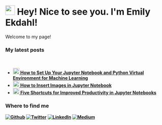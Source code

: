 <h1><img src="https://emojis.slackmojis.com/emojis/images/1531849430/4246/blob-sunglasses.gif?1531849430" width="30"/> Hey! Nice to see you. I'm Emily Ekdahl!</h1>

<p>Welcome to my page! 

<h3>My latest posts</h3>
<br>
<ul>
    <li>
        <a href="https://emekdahl.medium.com/how-to-set-up-your-python-virtual-environment-for-machine-learning-2cfad0b680af">
        <b><img src="https://emojipedia-us.s3.dualstack.us-west-1.amazonaws.com/thumbs/240/apple/237/fire_1f525.png" width="20" alt="new" /> 
        How to Set Up Your Jupyter Notebook and Python Virtual Environment for Machine Learning</b></a><br/>
    </li>
    <li>
        <a href="https://emekdahl.medium.com/how-to-insert-images-in-jupyter-notebook-5abcb3064f0a">
        <b><img src="https://emojipedia-us.s3.dualstack.us-west-1.amazonaws.com/thumbs/240/apple/237/fire_1f525.png" width="20" alt="new" /> 
        How to Insert Images in Jupyter Notebook</b></a><br/>
    </li>
    <li>
        <a href="https://emekdahl.medium.com/five-shortcuts-for-improved-productivity-in-jupyter-notebooks-590826259a7f">
        <b><img src="https://emojipedia-us.s3.dualstack.us-west-1.amazonaws.com/thumbs/240/apple/237/fire_1f525.png" width="20" alt="new" />
        <b>Five Shortcuts for Improved Productivity in Jupyter Notebooks</b></a><br/>
    </li>
</ul>

<h3>Where to find me</h3>
<p>
    <a href="https://github.com/emekdahl" target="_blank"><img alt="Github" src="https://img.shields.io/badge/GitHub-%2312100E.svg?&style=for-the-badge&logo=Github&logoColor=white" /></a> 
    <a href="https://twitter.com/emekdahl" target="_blank"><img alt="Twitter" src="https://img.shields.io/badge/twitter-%231DA1F2.svg?&style=for-the-badge&logo=twitter&logoColor=white" /></a> 
    <a href="https://www.linkedin.com/in/emilyekdahl/" target="_blank"><img alt="LinkedIn" src="https://img.shields.io/badge/linkedin-%230077B5.svg?&style=for-the-badge&logo=linkedin&logoColor=white" /></a> 
    <a href="https://emekdahl.medium.com/" target="_blank"><img alt="Medium" src="https://img.shields.io/badge/medium-%2312100E.svg?&style=for-the-badge&logo=medium&logoColor=white" /></a>
</p>


